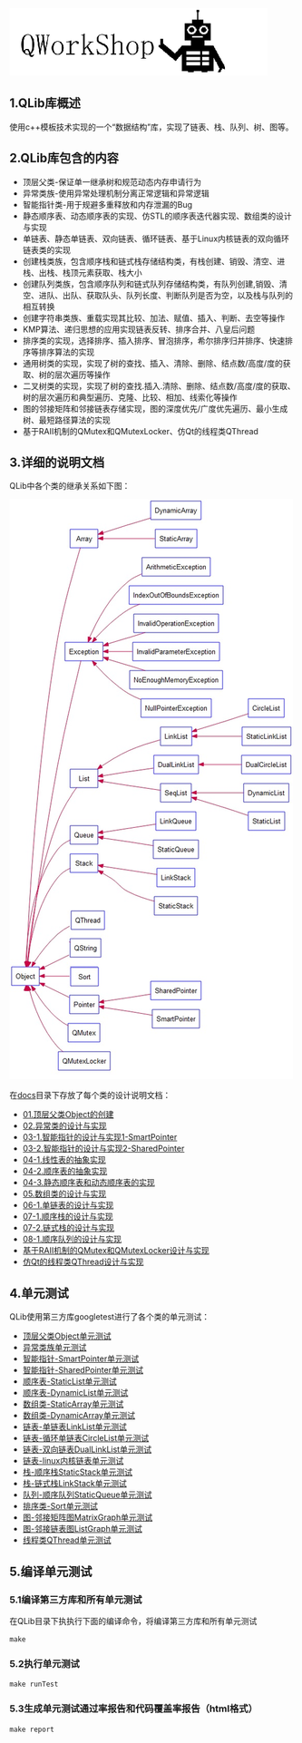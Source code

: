 ![QWorkShop](./docs/00_README/pic/QWorkShop.png)

## 1.QLib库概述

使用c++模板技术实现的一个“数据结构”库，实现了链表、栈、队列、树、图等。

## 2.QLib库包含的内容

- 顶层父类-保证单一继承树和规范动态内存申请行为
- 异常类族-使用异常处理机制分离正常逻辑和异常逻辑
- 智能指针类-用于规避多重释放和内存泄漏的Bug
- 静态顺序表、动态顺序表的实现、仿STL的顺序表迭代器实现、数组类的设计与实现
- 单链表、静态单链表、双向链表、循环链表、基于Linux内核链表的双向循环链表类的实现
- 创建栈类族，包含顺序栈和链式栈存储结构类，有栈创建、销毁、清空、进栈、出栈、栈顶元素获取、栈大小
- 创建队列类族，包含顺序队列和链式队列存储结构类，有队列创建,销毁、清空、进队、出队、获取队头、队列长度、判断队列是否为空，以及栈与队列的相互转换
- 创建字符串类族、重载实现其比较、加法、赋值、插入、判断、去空等操作
- KMP算法、递归思想的应用实现链表反转、排序合并、八皇后问题
- 排序类的实现，选择排序、插入排序、冒泡排序，希尔排序归并排序、快速排序等排序算法的实现
- 通用树类的实现，实现了树的查找、插入、清除、删除、结点数/高度/度的获取、树的层次遍历等操作
- 二叉树类的实现，实现了树的查找.插入.清除、删除、结点数/高度/度的获取、树的层次遍历和典型遍历、克隆、比较、相加、线索化等操作
- 图的邻接矩阵和邻接链表存储实现，图的深度优先/广度优先遍历、最小生成树、最短路径算法的实现
- 基于RAII机制的QMutex和QMutexLocker、仿Qt的线程类QThread

## 3.详细的说明文档

QLib中各个类的继承关系如下图：

![uml](./docs/00_README/pic/uml.jpg)

在[docs](./docs)目录下存放了每个类的设计说明文档：

- [01.顶层父类Object的创建](./docs/01_顶层父类Object/01.顶层父类Object的创建.md)
- [02.异常类的设计与实现](./docs/02_异常类的设计与实现/02.异常类的设计与实现.md)
- [03-1.智能指针的设计与实现1-SmartPointer](./docs/03_智能指针的设计与实现/03.智能指针的设计与实现1-SmartPointer.md)
- [03-2.智能指针的设计与实现2-SharedPointer](./docs/03_智能指针的设计与实现/03.智能指针的设计与实现2-SharedPointer.md)
- [04-1.线性表的抽象实现](./docs/04_顺序表/04-1.线性表的抽象实现.md)
- [04-2.顺序表的抽象实现](./docs/04_顺序表/04_2顺序表的抽象实现/04-2.顺序表的抽象实现.md)
- [04-3.静态顺序表和动态顺序表的实现](./docs/04_顺序表/04_3静态顺序表和动态顺序表/04-3.静态顺序表和动态顺序表.md)
- [05.数组类的设计与实现](./docs/05_数组类的设计与实现/05.数组类的设计与实现.md)
- [06-1.单链表的设计与实现](./docs/06_链表/06_1单链表的设计与实现/06-1.单链表的设计与实现.md)
- [07-1.顺序栈的设计与实现](./docs/07_栈/07_1顺序栈的设计与实现/07-1.顺序栈的设计与实现.md)
- [07-2.链式栈的设计与实现](./docs/07_栈/07_2链式栈的设计与实现/07-2.链式栈的设计与实现.md)
- [08-1.顺序队列的设计与实现](./docs/08_队列/08_1顺序队列的设计与实现/08-1.顺序队列的设计与实现.md)
- [基于RAII机制的QMutex和QMutexLocker设计与实现](./docs/QMutex和QMutexLocker设计与实现/基于RAII机制的QMutex和QMutexLocker设计与实现.md)
- [仿Qt的线程类QThread设计与实现](./docs/QThread线程类的设计与实现/QThread线程类的设计与实现.md)

## 4.单元测试

QLib使用第三方库googletest进行了各个类的单元测试：

- [顶层父类Object单元测试](./test/testObject.h)
- [异常类族单元测试](./test/testException.h)
- [智能指针-SmartPointer单元测试](./test/testSmartPointer.h)
- [智能指针-SharedPointer单元测试](./test/testSharedPointer.h)
- [顺序表-StaticList单元测试](./test/testStaticList.h)
- [顺序表-DynamicList单元测试](./test/testDynamicList.h)
- [数组类-StaticArray单元测试](./test/testStaticArray.h)
- [数组类-DynamicArray单元测试](./test/testDynamicArray.h)
- [链表-单链表LinkList单元测试](./test/testLinkList.h)
- [链表-循环单链表CircleList单元测试](./test/testCircleList.h)
- [链表-双向链表DualLinkList单元测试](./test/testDualLinkList.h)
- [链表-linux内核链表单元测试](./test/testLinuxList.h)
- [栈-顺序栈StaticStack单元测试](./test/testStaticStack.h)
- [栈-链式栈LinkStack单元测试](./test/testLinkStack.h)
- [队列-顺序队列StaticQueue单元测试](./test/testStaticQueue.h)
- [排序类-Sort单元测试](./test/testSort.h)
- [图-邻接矩阵图MatrixGraph单元测试](./test/testMatrixGraph.h)
- [图-邻接链表图ListGraph单元测试](./test/testListGraph.h)
- [线程类QThread单元测试](./test/testQThread.h)

## 5.编译单元测试

### 5.1编译第三方库和所有单元测试

在QLib目录下执执行下面的编译命令，将编译第三方库和所有单元测试

```shell
make
```

### 5.2执行单元测试

```shell
make runTest
```

### 5.3生成单元测试通过率报告和代码覆盖率报告（html格式）

```shell
make report
```
